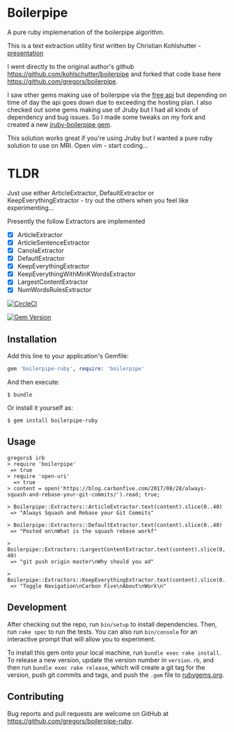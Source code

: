 # Boilerpipe

A pure ruby implemenation of the boilerpipe algorithm.

This is a text extraction utility first written by Christian Kohlshutter - [presentation](http://videolectures.net/wsdm2010_kohlschutter_bdu/)

I went directly to the original author's github https://github.com/kohlschutter/boilerpipe and forked that code base here https://github.com/gregors/boilerpipe.

I saw other gems making use of boilerpipe via the [free api](http://boilerpipe-web.appspot.com) but depending on time of day the api goes down due to exceeding the hosting plan. I also checked out some gems making use of Jruby but I had all kinds of dependency and bug issues. So I made some tweaks on my fork and created a new [jruby-boilerpipe gem](https://rubygems.org/gems/jruby-boilerpipe).

This solution works great if you're using Jruby but I wanted a pure ruby solution to use on MRI. Open vim - start coding...

# TLDR

Just use either ArticleExtractor, DefaultExtractor or KeepEverythingExtractor - try out the others when you feel like experimenting...

Presently the follow Extractors are implemented
* [x] ArticleExtractor
* [x] ArticleSentenceExtractor
* [x] CanolaExtractor
* [x] DefaultExtractor
* [x] KeepEverythingExtractor
* [x] KeepEverythingWithMinKWordsExtractor
* [x] LargestContentExtractor
* [x] NumWordsRulesExtractor

[![CircleCI](https://circleci.com/gh/gregors/boilerpipe-ruby/tree/master.svg?style=shield)](https://circleci.com/gh/gregors/boilerpipe-ruby/tree/master)

[![Gem Version](https://badge.fury.io/rb/boilerpipe-ruby.svg)](https://badge.fury.io/rb/boilerpipe-ruby)

## Installation

Add this line to your application's Gemfile:

```ruby
gem 'boilerpipe-ruby', require: 'boilerpipe'
```

And then execute:

    $ bundle

Or install it yourself as:

    $ gem install boilerpipe-ruby

## Usage

    gregors$ irb
    > require 'boilerpipe'
     => true
    > require 'open-uri'
      => true
    > content = open('https://blog.carbonfive.com/2017/08/28/always-squash-and-rebase-your-git-commits/').read; true;
    
    > Boilerpipe::Extractors::ArticleExtractor.text(content).slice(0..40)
     => "Always Squash and Rebase your Git Commits" 
    
    > Boilerpipe::Extractors::DefaultExtractor.text(content).slice(0..40)
     => "Posted on\nWhat is the squash rebase workf"
    
    > Boilerpipe::Extractors::LargestContentExtractor.text(content).slice(0, 40)
     => "git push origin master\nWhy should you ad"
    
    > Boilerpipe::Extractors::KeepEverythingExtractor.text(content).slice(0..40)
     => "Toggle Navigation\nCarbon Five\nAbout\nWork\n"

## Development

After checking out the repo, run `bin/setup` to install dependencies. Then, run `rake spec` to run the tests. You can also run `bin/console` for an interactive prompt that will allow you to experiment.

To install this gem onto your local machine, run `bundle exec rake install`. To release a new version, update the version number in `version.rb`, and then run `bundle exec rake release`, which will create a git tag for the version, push git commits and tags, and push the `.gem` file to [rubygems.org](https://rubygems.org).

## Contributing

Bug reports and pull requests are welcome on GitHub at https://github.com/gregors/boilerpipe-ruby.

